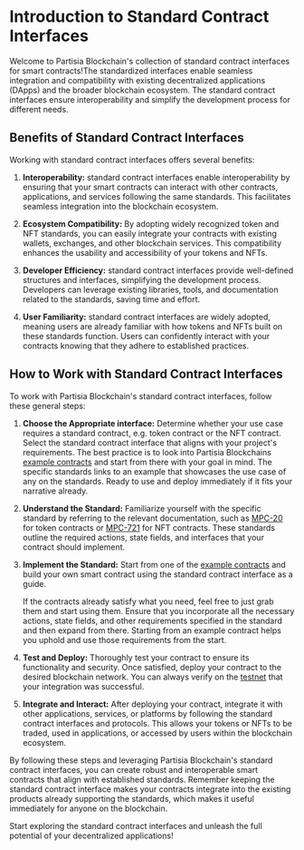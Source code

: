 # Introduction to Standard Contract Interfaces

Welcome to Partisia Blockchain's collection of standard contract interfaces for smart contracts!The standardized interfaces enable seamless integration and compatibility with existing decentralized applications (DApps) and the broader blockchain ecosystem. The standard contract interfaces ensure interoperability and simplify the development process for different needs.

## Benefits of Standard Contract Interfaces

Working with standard contract interfaces offers several benefits:

1. **Interoperability:** standard contract interfaces enable interoperability by ensuring that your smart contracts can interact with other contracts, applications, and services following the same standards. This facilitates seamless integration into the blockchain ecosystem.

2. **Ecosystem Compatibility:** By adopting widely recognized token and NFT standards, you can easily integrate your contracts with existing wallets, exchanges, and other blockchain services. This compatibility enhances the usability and accessibility of your tokens and NFTs.

3. **Developer Efficiency:** standard contract interfaces provide well-defined structures and interfaces, simplifying the development process. Developers can leverage existing libraries, tools, and documentation related to the standards, saving time and effort.

4. **User Familiarity:** standard contract interfaces are widely adopted, meaning users are already familiar with how tokens and NFTs built on these standards function. Users can confidently interact with your contracts knowing that they adhere to established practices.

## How to Work with Standard Contract Interfaces

To work with Partisia Blockchain's standard contract interfaces, follow these general steps:

1. **Choose the Appropriate interface:** Determine whether your use case requires a standard contract, e.g. token contract or the NFT contract. Select the standard contract interface that aligns with your project's requirements. The best practice is to look into Partisia Blockchains [example contracts](../smart-contract-examples.md) and start from there with your goal in mind. The specific standards links to an example that showcases the use case of any on the standards. Ready to use and deploy immediately if it fits your narrative already.

2. **Understand the Standard:** Familiarize yourself with the specific standard by referring to the relevant documentation, such as [MPC-20](mpc-20-token-contract.md) for token contracts or [MPC-721](mpc-721-nft-contract.md) for NFT contracts. These standards outline the required actions, state fields, and interfaces that your contract should implement.

3. **Implement the Standard:** Start from one of the [example contracts](../smart-contract-examples.md) and build your own smart contract using the standard contract interface as a guide.

    If the contracts already satisfy what you need, feel free to just grab them and start using them. Ensure that you incorporate all the necessary actions, state fields, and other requirements specified in the standard and then expand from there. Starting from an example contract helps you uphold and use those requirements from the start.

4. **Test and Deploy:** Thoroughly test your contract to ensure its functionality and security. Once satisfied, deploy your contract to the desired blockchain network. You can always verify on the [testnet](../../smart-contracts/access-and-use-the-testnet.md) that your integration was successful.

5. **Integrate and Interact:** After deploying your contract, integrate it with other applications, services, or platforms by following the standard contract interfaces and protocols. This allows your tokens or NFTs to be traded, used in applications, or accessed by users within the blockchain ecosystem.

By following these steps and leveraging Partisia Blockchain's standard contract interfaces, you can create robust and interoperable smart contracts that align with established standards. Remember keeping the standard contract interface makes your contracts integrate into the existing products already supporting the standards, which makes it useful immediately for anyone on the blockchain.

Start exploring the standard contract interfaces and unleash the full potential of your decentralized applications!
